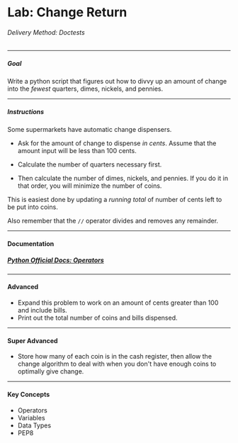 # Lab: Change Return

###### Delivery Method: Doctests

------------------------------

##### Goal

Write a python script that figures out how to divvy up an amount of change into the _fewest_ quarters, dimes, nickels, and pennies.

---------------------------------------------------------

##### Instructions

Some supermarkets have automatic change dispensers.

*   Ask for the amount of change to dispense _in cents_.
    Assume that the amount input will be less than 100 cents.

*   Calculate the number of quarters necessary first.

*   Then calculate the number of dimes, nickels, and pennies.
    If you do it in that order, you will minimize the number of coins.

This is easiest done by updating a _running total_ of number of cents left to be put into coins.

Also remember that the `//` operator divides and removes any remainder.

------------------

#### Documentation

##### [Python Official Docs: Operators](https://docs.python.org/3.6/library/operator.html#mapping-operators-to-functions)

-----------------

#### Advanced

* Expand this problem to work on an amount of cents greater than 100 and include bills.
* Print out the total number of coins and bills dispensed.

--------------------
#### Super Advanced

* Store how many of each coin is in the cash register, then allow the change algorithm to deal with when you don't have enough coins to optimally give change.

------------------

#### Key Concepts

- Operators
- Variables
- Data Types
- PEP8
